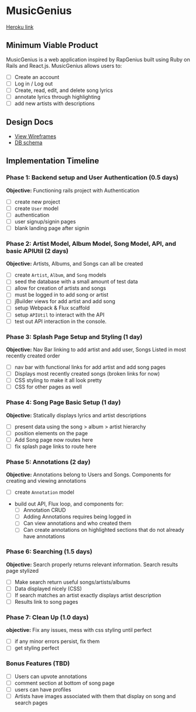 # MusicGenius

[Heroku link][heroku] 

[heroku]: http://www.herokuapp.com

## Minimum Viable Product

MusicGenius is a web application inspired by RapGenius built using Ruby on Rails
and React.js. MusicGenius allows users to:

<!-- This is a Markdown checklist. Use it to keep track of your
progress. Put an x between the brackets for a checkmark: [x] -->

- [ ] Create an account
- [ ] Log in / Log out
- [ ] Create, read, edit, and delete song lyrics
- [ ] annotate lyrics through highlighting
- [ ] add new artists with descriptions

## Design Docs
* [View Wireframes][views]
* [DB schema][schema]

[views]: ./docs/views.md
[schema]: ./docs/schema.md

## Implementation Timeline

### Phase 1: Backend setup and User Authentication (0.5 days)

**Objective:** Functioning rails project with Authentication

- [ ] create new project
- [ ] create `User` model
- [ ] authentication
- [ ] user signup/signin pages
- [ ] blank landing page after signin

### Phase 2: Artist Model, Album Model, Song Model, API, and basic APIUtil (2 days)

**Objective:** Artists, Albums, and Songs can all be created

- [ ] create `Artist`, `Album`, and `Song` models
- [ ] seed the database with a small amount of test data
- [ ] allow for creation of artists and songs
- [ ] must be logged in to add song or artist
- [ ] jBuilder views for add artist and add song
- [ ] setup Webpack & Flux scaffold
- [ ] setup `APIUtil` to interact with the API
- [ ] test out API interaction in the console.

### Phase 3: Splash Page Setup and Styling (1 day)

**Objective:** Nav Bar linking to add artist and add user, Songs Listed in most recently created order

- [ ] nav bar with functional links for add artist and add song pages
- [ ] Displays most recently created songs (broken links for now)
- [ ] CSS styling to make it all look pretty
- [ ] CSS for other pages as well

### Phase 4: Song Page Basic Setup (1 day)

**Objective:** Statically displays lyrics and artist descriptions

- [ ] present data using the song > album > artist hierarchy
- [ ] position elements on the page
- [ ] Add Song page now routes here
- [ ] fix splash page links to route here

### Phase 5: Annotations (2 day)

**Objective:** Annotations belong to Users and Songs.  Components for creating and viewing annotations

- [ ] create `Annotation` model
- build out API, Flux loop, and components for:
  - [ ] Annotation CRUD
  - [ ] Adding Annotations requires being logged in
  - [ ] Can view annotations and who created them
  - [ ] Can create annotations on highlighted sections that do not already have annotations

### Phase 6: Searching (1.5 days)

**Objective:** Search properly returns relevant information. Search results page stylized

- [ ] Make search return useful songs/artists/albums
- [ ] Data displayed nicely (CSS)
- [ ] If search matches an artist exactly displays artist description
- [ ] Results link to song pages

### Phase 7: Clean Up (1.0 days)

**objective:** Fix any issues, mess with css styling until perfect

- [ ] if any minor errors persist, fix them
- [ ] get styling perfect

### Bonus Features (TBD)
- [ ] Users can upvote annotations
- [ ] comment section at bottom of song page
- [ ] users can have profiles
- [ ] Artists have images associated with them that display on song and search pages

[phase-one]: ./docs/phases/phase1.md
[phase-two]: ./docs/phases/phase2.md
[phase-three]: ./docs/phases/phase3.md
[phase-four]: ./docs/phases/phase4.md
[phase-five]: ./docs/phases/phase5.md

